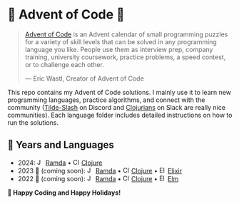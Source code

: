# 🎄 Advent of Code 🎁

> [Advent of Code](https://adventofcode.com/about) is an Advent calendar of small programming puzzles for a variety of skill levels that can be solved in any programming language you like. People use them as interview prep, company training, university coursework, practice problems, a speed contest, or to challenge each other.
>
> — Eric Wastl, Creator of Advent of Code

This repo contains my Advent of Code solutions. I mainly use it to learn new programming languages, practice algorithms, and connect with the community ([Tilde-Slash](https://discord.gg/ByeXWKGV) on Discord and [Clojurians](https://join.slack.com/t/clojurians/shared_invite/zt-2wqngllo3-cugEK0FF2ZSdBlkKo3qD4A) on Slack are really nice communities). Each language folder includes detailed instructions on how to run the solutions.

## 📅 Years and Languages

- 2024: <img src="https://cdn.jsdelivr.net/gh/devicons/devicon/icons/javascript/javascript-original.svg" alt="JavaScript (Ramda)" width="15"/> [Ramda](https://ramdajs.com/) • <img src="https://cdn.jsdelivr.net/gh/devicons/devicon/icons/clojure/clojure-original.svg" alt="Clojure" width="15" /> [Clojure](https://clojure.org/)
- 2023 🚧 (coming soon): <img src="https://cdn.jsdelivr.net/gh/devicons/devicon/icons/javascript/javascript-original.svg" alt="JavaScript (Ramda)" width="15" /> [Ramda](https://ramdajs.com/) • <img src="https://cdn.jsdelivr.net/gh/devicons/devicon/icons/clojure/clojure-original.svg" alt="Clojure" width="15" /> [Clojure](https://clojure.org/) • <img src="https://cdn.jsdelivr.net/gh/devicons/devicon/icons/elixir/elixir-original.svg" alt="Elixir" width="15" /> [Elixir](https://elixir-lang.org/)
- 2022 🚧 (coming soon): <img src="https://cdn.jsdelivr.net/gh/devicons/devicon/icons/javascript/javascript-original.svg" alt="JavaScript (Ramda)" width="15" /> [Ramda](https://ramdajs.com/) • <img src="https://cdn.jsdelivr.net/gh/devicons/devicon/icons/clojure/clojure-original.svg" alt="Clojure" width="15" /> [Clojure](https://clojure.org/) • <img src="https://cdn.jsdelivr.net/gh/devicons/devicon/icons/elm/elm-original.svg" alt="Elm" width="15" /> [Elm](https://elm-lang.org/)

**🎅 Happy Coding and Happy Holidays!**
